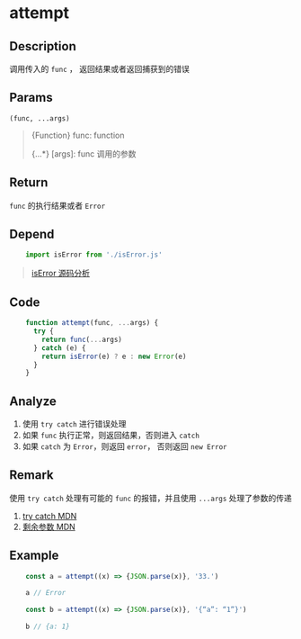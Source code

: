 # attempt

## Description 
调用传入的 `func` ， 返回结果或者返回捕获到的错误

## Params
`(func, ...args)`
> {Function} func: function
> 
> {...*} [args]: func 调用的参数

## Return
`func` 的执行结果或者 `Error`

## Depend
```js
    import isError from './isError.js'
```
> [isError 源码分析](./isError.md)

## Code
```js
    function attempt(func, ...args) {
      try {
        return func(...args)
      } catch (e) {
        return isError(e) ? e : new Error(e)
      }
    }
```

## Analyze

1. 使用 `try catch` 进行错误处理
2. 如果 `func` 执行正常，则返回结果，否则进入 `catch`
3. 如果 `catch` 为 `Error`，则返回 `error`， 否则返回 `new Error`

## Remark

使用 `try catch` 处理有可能的 `func` 的报错，并且使用 `...args` 处理了参数的传递

1. [try catch MDN](https://developer.mozilla.org/zh-CN/docs/Web/JavaScript/Reference/Statements/try...catch)
2. [剩余参数 MDN](https://developer.mozilla.org/zh-CN/docs/Web/JavaScript/Reference/Functions/Rest_parameters)


## Example

```js
    const a = attempt((x) => {JSON.parse(x)}, '33.')
    
    a // Error
    
    const b = attempt((x) => {JSON.parse(x)}, '{“a”: “1”}')
    
    b // {a: 1}
```
